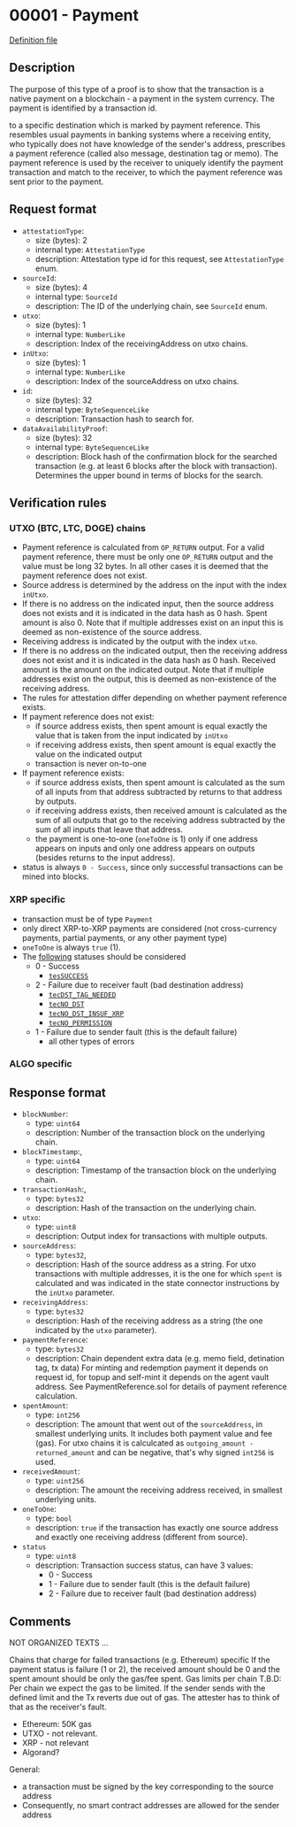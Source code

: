 
# 00001 - Payment

[Definition file](../../lib/verification/attestation-types/t-00001-payment.ts)

## Description

The purpose of this type of a proof is to show that the transaction is a native payment on a blockchain - a payment in the system currency. The payment is identified by a transaction id.


to a specific destination which is marked by payment reference. This resembles usual payments in banking systems where a receiving entity, who typically does not have knowledge of the sender's address, prescribes a payment reference (called also message, destination tag or memo). The payment reference is used by the receiver to uniquely identify the payment transaction and match to the receiver, to which the payment reference was sent prior to the payment. 

## Request format

- `attestationType`:
  - size (bytes): 2
  - internal type: `AttestationType`  
  - description: Attestation type id for this request, see `AttestationType` enum.
- `sourceId`:
  - size (bytes): 4
  - internal type: `SourceId`
  - description: The ID of the underlying chain, see `SourceId` enum.
- `utxo`:
  - size (bytes): 1
  - internal type: `NumberLike`
  - description: Index of the receivingAddress on utxo chains.
- `inUtxo`:
  - size (bytes): 1
  - internal type: `NumberLike`
  - description: Index of the sourceAddress on utxo chains.
- `id`:
  - size (bytes): 32
  - internal type: `ByteSequenceLike`
  - description: Transaction hash to search for.
- `dataAvailabilityProof`:
  - size (bytes): 32
  - internal type: `ByteSequenceLike`
  - description: Block hash of the confirmation block for the searched transaction (e.g. at least 6 blocks after the block with transaction). Determines the upper bound in terms of blocks for the search.

## Verification rules

### UTXO (BTC, LTC, DOGE) chains

- Payment reference is calculated from `OP_RETURN` output. For a valid payment reference, there must be only one `OP_RETURN` output and the value must be long 32 bytes. In all other cases it is deemed that the payment reference does not exist.
- Source address is determined by the address on the input with the index `inUtxo`. 
- If there is no address on the indicated input, then the source address does not exists and it is indicated in the data hash as 0 hash. Spent amount is also 0. Note that if multiple addresses exist on an input this is deemed as non-existence of the source address.
- Receiving address is indicated by the output with the index `utxo`. 
- If there is no address on the indicated output, then the receiving address does not exist and it is indicated in the data hash as 0 hash. Received amount is the amount on the indicated output. Note that if multiple addresses exist on the output, this is deemed as non-existence of the receiving address.
- The rules for attestation differ depending on whether payment reference exists. 
- If payment reference does not exist:
   - if source address exists, then spent amount is equal exactly the value that is taken from the input indicated by `inUtxo`
   - if receiving address exists, then spent amount is equal exactly the value on the indicated output
   - transaction is never on-to-one
- If payment reference exists:
  - if source address exists, then spent amount is calculated as the sum of all inputs from that address subtracted by returns to that address by outputs.
  - if receiving address exists, then received amount is calculated as the sum of all outputs that go to the receiving address subtracted by the sum of all inputs that leave that address.
  - the payment is one-to-one (`oneToOne` is 1) only if one address appears on inputs and only one address appears on outputs (besides returns to the input address).
- status is always `0 - Success`, since only successful transactions can be mined into blocks.

### XRP specific

- transaction must be of type `Payment`
- only direct XRP-to-XRP payments are considered (not cross-currency payments, partial payments, or any other payment type)
- `oneToOne` is always `true` (1).
- The [following](https://xrpl.org/transaction-results.html) statuses should be considered
  - 0 - Success
    - [`tesSUCCESS`](https://xrpl.org/tes-success.html)
  - 2 - Failure due to receiver fault (bad destination address)
    - [`tecDST_TAG_NEEDED`](https://xrpl.org/tec-codes.html)
    - [`tecNO_DST`](https://xrpl.org/tec-codes.html)
    - [`tecNO_DST_INSUF_XRP`](https://xrpl.org/tec-codes.html)
    - [`tecNO_PERMISSION`](https://xrpl.org/tec-codes.html)
  - 1 - Failure due to sender fault (this is the default failure)
    - all other types of errors

### ALGO specific


## Response format

- `blockNumber`:
  - type: `uint64`
  - description: Number of the transaction block on the underlying chain.
- `blockTimestamp`:,
  - type: `uint64`
  - description: Timestamp of the transaction block on the underlying chain.
- `transactionHash`:,
  - type: `bytes32`
  - description: Hash of the transaction on the underlying chain.
- `utxo`:
  - type: `uint8`
  - description: Output index for transactions with multiple outputs.
- `sourceAddress`:
  - type: `bytes32`,
  - description: Hash of the source address as a string. For utxo transactions with multiple addresses, it is the one for which `spent` is calculated and was indicated in the state connector instructions by the `inUtxo` parameter.
- `receivingAddress`:
  - type: `bytes32`
  - description: Hash of the receiving address as a string (the one indicated by the `utxo` parameter).
- `paymentReference`: 
  - type: `bytes32`
  - description: Chain dependent extra data (e.g. memo field, detination tag, tx data) For minting and redemption payment it depends on request id, for topup and self-mint it depends on the agent vault address. See PaymentReference.sol for details of payment reference calculation.
- `spentAmount`:
  - type: `int256`
  - description: The amount that went out of the `sourceAddress`, in smallest underlying units. It includes both payment value and fee (gas). For utxo chains it is calculcated as `outgoing_amount - returned_amount` and can be negative, that's why signed `int256` is used.
- `receivedAmount`:
  - type: `uint256`
  - description: The amount the receiving address received, in smallest underlying units.
- `oneToOne`:
  - type: `bool`
  - description: `true` if the transaction has exactly one source address and 
exactly one receiving address (different from source).
- `status`
  - type: `uint8`
  - description: Transaction success status, can have 3 values:
    - 0 - Success
    - 1 - Failure due to sender fault (this is the default failure)
    - 2 - Failure due to receiver fault (bad destination address)

## Comments

NOT ORGANIZED TEXTS ...

Chains that charge for failed transactions (e.g. Ethereum) specific
If the payment status is failure (1 or 2), the received amount should be 0 and the spent amount should be only the gas/fee spent.
Gas limits per chain T.B.D:
Per chain we expect the gas to be limited. If the sender sends with the defined limit and the Tx reverts due out of gas. The attester has to think of that as the receiver's fault.
- Ethereum: 50K gas
- UTXO - not relevant.
- XRP - not relevant
- Algorand?

General:
- a transaction must be signed by the key corresponding to the source address
- Consequently, no smart contract addresses are allowed for the sender address 
